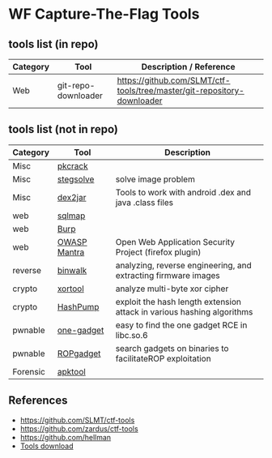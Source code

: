 WF Capture-The-Flag Tools
===

## tools list (in repo)
| Category | Tool | Description / Reference |
|----------|------|-------------|
| Web | git-repo-downloader | https://github.com/SLMT/ctf-tools/tree/master/git-repository-downloader |

## tools list (not in repo)
| Category | Tool | Description |
|----------|------|-------------|
| Misc | [pkcrack]() |  |
| Misc | [stegsolve]() | solve image problem |
| Misc | [dex2jar](https://github.com/pxb1988/dex2jar) | Tools to work with android .dex and java .class files |
| web | [sqlmap](https://github.com/sqlmapproject/sqlmap) |  |
| web | [Burp]() |  |
| web | [OWASP Mantra](https://www.owasp.org/index.php/Main_Page) | Open Web Application Security Project (firefox plugin) |
| reverse | [binwalk](https://github.com/ReFirmLabs/binwalk) | analyzing, reverse engineering, and extracting firmware images |
| crypto | [xortool](https://github.com/hellman/xortool) | analyze multi-byte xor cipher |
| crypto | [HashPump](https://github.com/bwall/HashPump) | exploit the hash length extension attack in various hashing algorithms |
| pwnable | [one-gadget](https://github.com/david942j/one_gadget) | easy to find the one gadget RCE in libc.so.6 |
| pwnable | [ROPgadget](https://github.com/JonathanSalwan/ROPgadget) | search gadgets on binaries to facilitateROP exploitation |
| Forensic | [apktool](https://ibotpeaches.github.io/Apktool) |  |
    


## References
* https://github.com/SLMT/ctf-tools
* https://github.com/zardus/ctf-tools
* https://github.com/hellman
* [Tools download](https://down.52pojie.cn/Tools/)

